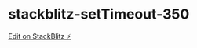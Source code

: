 # stackblitz-setTimeout-350

[Edit on StackBlitz ⚡️](https://stackblitz.com/edit/stackblitz-starters-82c7hb)